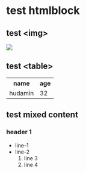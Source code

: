 # test htmlblock

## test \<img>
<img src="./a.png">


## test \<table>

<table>
<tr>
<th>name</th>
<th>age</th>
</tr>
<tr>
<td>hudamin</td>
<td>32</td>
</tr>
</table>

## test mixed content

<div>

### header 1

* line-1
* line-2
    1. line 3
    1. line 4

</div>
